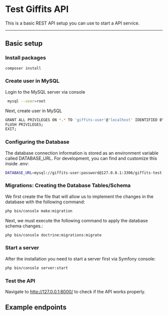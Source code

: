 # Test Giffits API
This is a basic REST API setup you can use to start a API service.  

---
## Basic setup

### Install packages 
```bash
composer install
```

### Create user in MySQL
Login to the MySQL server via console
```bash
 mysql --user=root
```

Next, create user in MySQL
```bash
GRANT ALL PRIVILEGES ON *.* TO 'giffits-user'@'localhost' IDENTIFIED BY 'password';
FLUSH PRIVILEGES;
EXIT;
```

### Configuring the Database
The database connection information is stored as an environment variable called DATABASE_URL. For development, you can find and customize this inside .env:

```bash
DATABASE_URL=mysql://giffits-user:password@127.0.0.1:3306/giffits-test
```

### Migrations: Creating the Database Tables/Schema
We first create the file that will allow us to implement the changes in the database with the following command:

```bash
php bin/console make:migration
```

Next, we must execute the following command to apply the database schema changes.:

```bash
php bin/console doctrine:migrations:migrate
```

### Start a server
After the installation you need to start a server first via Symfony console:

```bash
php bin/console server:start
```

### Test the API
Navigate to http://127.0.0.1:8000/ to check if the API works properly.

## Example endpoints
